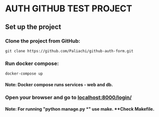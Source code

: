 # AUTH GITHUB TEST PROJECT

## Set up the project

### Clone the project from GitHub:
```shell
git clone https://github.com/Paliachi/github-auth-form.git
```

### Run docker compose:
```
docker-compose up
```

#### Note: Docker compose runs services - web and db.

### Open your browser and go to [localhost:8000/login/](http://localhost:800/login)

#### Note: For running "python manage.py *" use make. **Check Makefile. 


